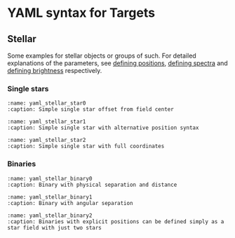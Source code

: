 # YAML syntax for Targets

## Stellar
Some examples for stellar objects or groups of such.
For detailed explanations of the parameters, see [defining positions](defining_positions.md),
[defining spectra](defining_spectra.md) and  [defining brightness](defining_brightness.md) respectively.

### Single stars
```{literalinclude} example_yamls/stellar/star0.yaml
:name: yaml_stellar_star0
:caption: Simple single star offset from field center
```
```{literalinclude} example_yamls/stellar/star1.yaml
:name: yaml_stellar_star1
:caption: Simple single star with alternative position syntax
```
```{literalinclude} example_yamls/stellar/star2.yaml
:name: yaml_stellar_star2
:caption: Simple single star with full coordinates
```

### Binaries
```{literalinclude} example_yamls/stellar/binary0.yaml
:name: yaml_stellar_binary0
:caption: Binary with physical separation and distance
```
```{literalinclude} example_yamls/stellar/binary1.yaml
:name: yaml_stellar_binary1
:caption: Binary with angular separation
```
```{literalinclude} example_yamls/stellar/binary2.yaml
:name: yaml_stellar_binary2
:caption: Binaries with explicit positions can be defined simply as a star field with just two stars
```
